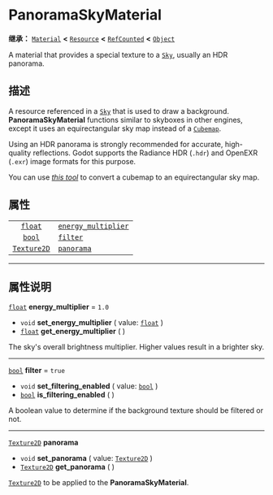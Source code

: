 <!-- ⚠ 请勿编辑本文件 ⚠ -->
<!-- 本文档使用脚本从 WeDot 引擎源码仓库生成。 -->
<!-- 生成脚本：https://github.com/WeDot-Engine/WeDot/tree/4.3/doc/tools/make_md.py； -->
<!-- 原文件：https://github.com/WeDot-Engine/WeDot/tree/4.3/doc/classes/PanoramaSkyMaterial.xml。 -->

<div id="_class_panoramaskymaterial"></div>

# PanoramaSkyMaterial

**继承：** [`Material`](class_material.md) **<** [`Resource`](class_resource.md) **<** [`RefCounted`](class_refcounted.md) **<** [`Object`](class_object.md)

A material that provides a special texture to a [`Sky`](class_sky.md), usually an HDR panorama.

## 描述

A resource referenced in a [`Sky`](class_sky.md) that is used to draw a background. **PanoramaSkyMaterial** functions similar to skyboxes in other engines, except it uses an equirectangular sky map instead of a [`Cubemap`](class_cubemap.md).

Using an HDR panorama is strongly recommended for accurate, high-quality reflections. Godot supports the Radiance HDR (`.hdr`) and OpenEXR (`.exr`) image formats for this purpose.

You can use [*this tool*](https://danilw.github.io/GLSL-howto/cubemap_to_panorama_js/cubemap_to_panorama.html) to convert a cubemap to an equirectangular sky map.

## 属性

|||
|:-:|:--|
| [`float`](class_float.md)         | [`energy_multiplier`](class_panoramaskymaterial.md#class_panoramaskymaterial_property_energy_multiplier) | ``1.0``  |
| [`bool`](class_bool.md)           | [`filter`](class_panoramaskymaterial.md#class_panoramaskymaterial_property_filter)                       | ``true`` |
| [`Texture2D`](class_texture2d.md) | [`panorama`](class_panoramaskymaterial.md#class_panoramaskymaterial_property_panorama)                   |          |

<!-- rst-class:: classref-section-separator -->

---

## 属性说明

<div id="_class_panoramaskymaterial_property_energy_multiplier"></div>

[`float`](class_float.md) **energy_multiplier** = ``1.0`` <div id="class_panoramaskymaterial_property_energy_multiplier"></div>

- `void` **set_energy_multiplier** ( value: [`float`](class_float.md) )
- [`float`](class_float.md) **get_energy_multiplier** ( )

The sky's overall brightness multiplier. Higher values result in a brighter sky.

<!-- rst-class:: classref-item-separator -->

---

<div id="_class_panoramaskymaterial_property_filter"></div>

[`bool`](class_bool.md) **filter** = ``true`` <div id="class_panoramaskymaterial_property_filter"></div>

- `void` **set_filtering_enabled** ( value: [`bool`](class_bool.md) )
- [`bool`](class_bool.md) **is_filtering_enabled** ( )

A boolean value to determine if the background texture should be filtered or not.

<!-- rst-class:: classref-item-separator -->

---

<div id="_class_panoramaskymaterial_property_panorama"></div>

[`Texture2D`](class_texture2d.md) **panorama** <div id="class_panoramaskymaterial_property_panorama"></div>

- `void` **set_panorama** ( value: [`Texture2D`](class_texture2d.md) )
- [`Texture2D`](class_texture2d.md) **get_panorama** ( )

[`Texture2D`](class_texture2d.md) to be applied to the **PanoramaSkyMaterial**.

[^virtual]: 本方法通常需要用户覆盖才能生效。
[^const]: 本方法无副作用，不会修改该实例的任何成员变量。
[^vararg]: 本方法除了能接受在此处描述的参数外，还能够继续接受任意数量的参数。
[^constructor]: 本方法用于构造某个类型。
[^static]: 调用本方法无需实例，可直接使用类名进行调用。
[^operator]: 本方法描述的是使用本类型作为左操作数的有效运算符。
[^bitfield]: 这个值是由下列位标志构成位掩码的整数。
[^void]: 无返回值。
